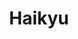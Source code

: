 ---
layout: lecteur.njk
tags : haikyu

title : Haikyu
episode : 09
saison : 4
iframe : https://dood.so/e/e4001plcqkw6
cc :  VostFr
    
---